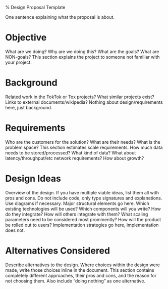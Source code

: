 % Design Proposal Template

One sentence explaining what the proposal is about.

# Objective

What are we doing? Why are we doing this? What are the goals? What are
NON-goals? This section explains the project to someone not familiar with
your project.

# Background

Related work in the TokTok or Tox projects? What similar projects exist? Links
to external documents/wikipedia? Nothing about design/requirements here, just
background.

# Requirements

Who are the customers for the solution? What are their needs? What is the
problem space? This section estimates scale requirements. How much data needs
to be stored/processed? What kind of data? What about latency/throughput/etc
network requirements? How about growth?

# Design Ideas

Overview of the design. If you have multiple viable ideas, list them all with
pros and cons. Do not include code, only type signatures and explanations. Use
diagrams if necessary. Major structural elements go here. Which existing
technologies will be used? Which components will you write? How do they
integrate? How will others integrate with them? What scaling parameters need to
be considered most prominently? How will the product be rolled out to users?
Implementation strategies go here, implementation does not.

# Alternatives Considered

Describe alternatives to the design. Where choices within the design were made,
write those choices inline in the document. This section contains completely
different approaches, their pros and cons, and the reason for not choosing
them. Also include “doing nothing” as one alternative.
